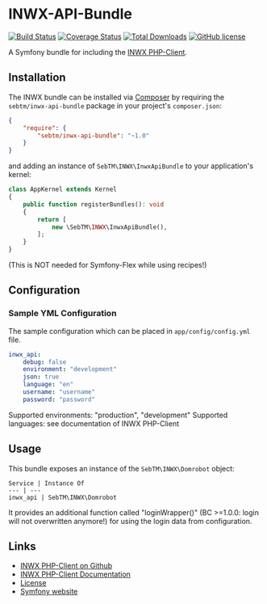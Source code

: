 # INWX-API-Bundle

[![Build Status](https://img.shields.io/endpoint.svg?url=https%3A%2F%2Factions-badge.atrox.dev%2FSebTM%2Finwx-api-bundle%2Fbadge&style=flat)](https://actions-badge.atrox.dev/SebTM/inwx-api-bundle/goto)
[![Coverage Status](https://coveralls.io/repos/github/SebTM/inwx-api-bundle/badge.svg)](https://coveralls.io/github/SebTM/inwx-api-bundle)
[![Total Downloads](https://img.shields.io/packagist/dt/SebTM/inwx-api-bundle.svg)](https://packagist.org/packages/SebTM/inwx-api-bundle)
[![GitHub license](https://img.shields.io/github/license/SebTM/inwx-api-bundle.svg)](https://github.com/SebTM/inwx-api-bundle/blob/master/LICENSE.md)

A Symfony bundle for including the [INWX PHP-Client](https://github.com/inwx/php-client).

## Installation

The INWX bundle can be installed via [Composer](http://getcomposer.org) by 
requiring the `sebtm/inwx-api-bundle` package in your project's `composer.json`:

```json
{
    "require": {
        "sebtm/inwx-api-bundle": "~1.0"
    }
}
```

and adding an instance of `SebTM\INWX\InwxApiBundle` to your application's kernel:

```php
class AppKernel extends Kernel
{
    public function registerBundles(): void
    {
        return [
            new \SebTM\INWX\InwxApiBundle(),
        ];
    }
}
```
(This is NOT needed for Symfony-Flex while using recipes!)

## Configuration
### Sample YML Configuration

The sample configuration which can be placed in `app/config/config.yml` file.

```yaml
inwx_api:
    debug: false
    environment: "development"
    json: true
    language: "en"
    username: "username"
    password: "password"
```

Supported environments: "production", "development"
Supported languages: see documentation of INWX PHP-Client

## Usage

This bundle exposes an instance of the `SebTM\INWX\Domrobot` object:

```
Service | Instance Of
--- | ---
inwx_api | SebTM\INWX\Domrobot
```

It provides an additional function called "loginWrapper()" (BC >=1.0.0: login will not overwritten anymore!) for using 
the login data from configuration.

## Links
* [INWX PHP-Client on Github](https://github.com/inwx/php-client)
* [INWX PHP-Client Documentation](https://www.inwx.de/en/help/apidoc)
* [License](https://opensource.org/licenses/MIT)
* [Symfony website](http://symfony.com/)
